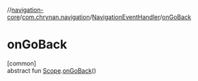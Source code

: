 //[navigation-core](../../../index.md)/[com.chrynan.navigation](../index.md)/[NavigationEventHandler](index.md)/[onGoBack](on-go-back.md)

# onGoBack

[common]\
abstract fun [Scope](index.md).[onGoBack](on-go-back.md)()
